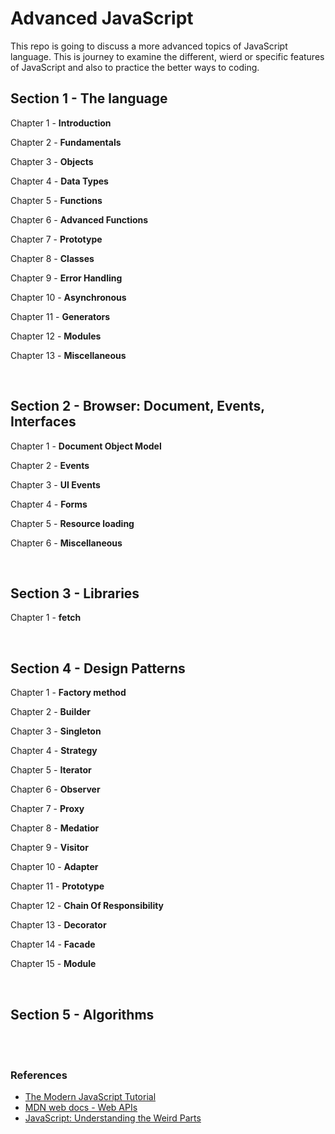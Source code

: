 # Advanced JavaScript

This repo is going to discuss a more advanced topics of JavaScript language. This is journey to examine the different, wierd or specific features of JavaScript and also to practice the better ways to coding.

## Section 1 - The language

Chapter 1 - **Introduction**

Chapter 2 - **Fundamentals**

Chapter 3 - **Objects**

Chapter 4 - **Data Types**

Chapter 5 - **Functions**

Chapter 6 - **Advanced Functions**

Chapter 7 - **Prototype**

Chapter 8 - **Classes**

Chapter 9 - **Error Handling**

Chapter 10 - **Asynchronous**

Chapter 11 - **Generators**

Chapter 12 - **Modules**

Chapter 13 - **Miscellaneous**

<br>

## Section 2 - Browser: Document, Events, Interfaces

Chapter 1 - **Document Object Model**

Chapter 2 - **Events**

Chapter 3 - **UI Events**

Chapter 4 - **Forms**

Chapter 5 - **Resource loading**

Chapter 6 - **Miscellaneous**

<br>

## Section 3 - Libraries

Chapter 1 - **fetch**

<br>

## Section 4 - Design Patterns

Chapter 1 - **Factory method**

Chapter 2 - **Builder**

Chapter 3 - **Singleton**

Chapter 4 - **Strategy**

Chapter 5 - **Iterator**

Chapter 6 - **Observer**

Chapter 7 - **Proxy**

Chapter 8 - **Medatior**

Chapter 9 - **Visitor**

Chapter 10 - **Adapter**

Chapter 11 - **Prototype**

Chapter 12 - **Chain Of Responsibility**

Chapter 13 - **Decorator**

Chapter 14 - **Facade**

Chapter 15 - **Module**

<br>

## Section 5 - Algorithms

<br>
<br>

### References
* [The Modern JavaScript Tutorial](https://javascript.info/)
* [MDN web docs - Web APIs](https://developer.mozilla.org/en-US/docs/Web/API)
* [JavaScript: Understanding the Weird Parts](https://www.udemy.com/course/understand-javascript/)